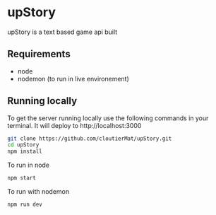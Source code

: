 # upStory
upStory is a text based game api built

## Requirements
- node
- nodemon (to run in live environement)

## Running locally
To get the server running locally use the following commands in your terminal. It will deploy to http://localhost:3000

```bash
git clone https://github.com/cloutierMat/upStory.git
cd upStory
npm install
```
To run in node
```bash
npm start
```

To run with nodemon
```bash
npm run dev
```